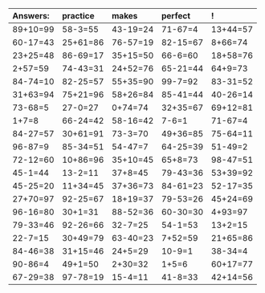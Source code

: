| Answers: | practice | makes | perfect | ! |
| :--- | :--- | :--- | :--- | :--- |
| 89+10=99 | 58-3=55 | 43-19=24 | 71-67=4 | 13+44=57 | 
| 60-17=43 | 25+61=86 | 76-57=19 | 82-15=67 | 8+66=74 | 
| 23+25=48 | 86-69=17 | 35+15=50 | 66-6=60 | 18+58=76 | 
| 2+57=59 | 74-43=31 | 24+52=76 | 65-21=44 | 64+9=73 | 
| 84-74=10 | 82-25=57 | 55+35=90 | 99-7=92 | 83-31=52 | 
| 31+63=94 | 75+21=96 | 58+26=84 | 85-41=44 | 40-26=14 | 
| 73-68=5 | 27-0=27 | 0+74=74 | 32+35=67 | 69+12=81 | 
| 1+7=8 | 66-24=42 | 58-16=42 | 7-6=1 | 71-67=4 | 
| 84-27=57 | 30+61=91 | 73-3=70 | 49+36=85 | 75-64=11 | 
| 96-87=9 | 85-34=51 | 54-47=7 | 64-25=39 | 51-49=2 | 
| 72-12=60 | 10+86=96 | 35+10=45 | 65+8=73 | 98-47=51 | 
| 45-1=44 | 13-2=11 | 37+8=45 | 79-43=36 | 53+39=92 | 
| 45-25=20 | 11+34=45 | 37+36=73 | 84-61=23 | 52-17=35 | 
| 27+70=97 | 92-25=67 | 18+19=37 | 79-53=26 | 45+24=69 | 
| 96-16=80 | 30+1=31 | 88-52=36 | 60-30=30 | 4+93=97 | 
| 79-33=46 | 92-26=66 | 32-7=25 | 54-1=53 | 13+2=15 | 
| 22-7=15 | 30+49=79 | 63-40=23 | 7+52=59 | 21+65=86 | 
| 84-46=38 | 31+15=46 | 24+5=29 | 10-9=1 | 38-34=4 | 
| 90-86=4 | 49+1=50 | 2+30=32 | 1+5=6 | 60+17=77 | 
| 67-29=38 | 97-78=19 | 15-4=11 | 41-8=33 | 42+14=56 | 
